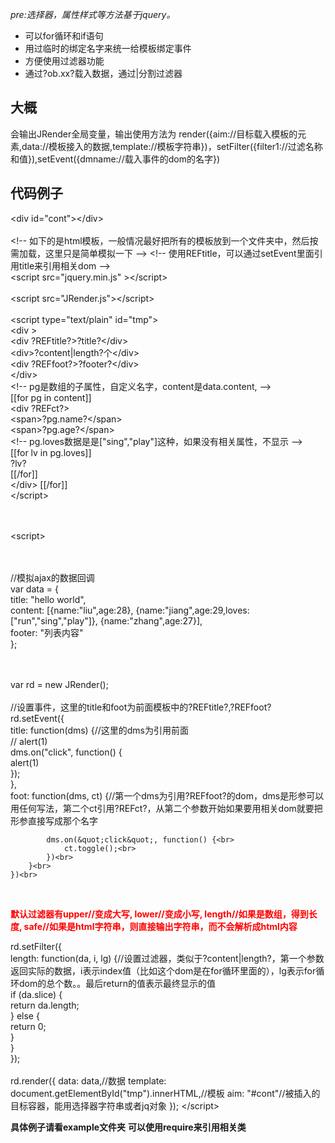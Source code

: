 
<i>pre:选择器，属性样式等方法基于jquery。</i>
<ul>
<li>可以for循环和if语句</li>
<li>用过临时的绑定名字来统一给模板绑定事件</li>
<li>方便使用过滤器功能</li>
<li>通过?ob.xx?载入数据，通过|分割过滤器</li>
</ul>


<h2>大概</h2>
<p>会输出JRender全局变量，输出使用方法为 render({aim://目标载入模板的元素,data://模板接入的数据,template://模板字符串})，setFilter({filter1://过滤名称和值}),setEvent({dmname://载入事件的dom的名字})</p>

<h2>代码例子</h2>
<p>
&lt;div id=&quot;cont&quot;&gt;&lt;/div&gt;
<br><br>
&lt;!-- &#22914;&#19979;&#30340;&#26159;html&#27169;&#26495;&#65292;&#19968;&#33324;&#24773;&#20917;&#26368;&#22909;&#25226;&#25152;&#26377;&#30340;&#27169;&#26495;&#25918;&#21040;&#19968;&#20010;&#25991;&#20214;&#22841;&#20013;&#65292;&#28982;&#21518;&#25353;&#38656;&#21152;&#36733;&#65292;&#36825;&#37324;&#21482;&#26159;&#31616;&#21333;&#27169;&#25311;&#19968;&#19979; --&gt;
&lt;!-- &#20351;&#29992;REFtitle&#65292;&#21487;&#20197;&#36890;&#36807;setEvent&#37324;&#38754;&#24341;&#29992;title&#26469;&#24341;&#29992;&#30456;&#20851;dom --&gt;
<br>&lt;script src=&quot;jquery.min.js&quot; &gt;&lt;/script&gt;
<br><br>
&lt;script src=&quot;JRender.js&quot;&gt;&lt;/script&gt;
<br>
   <br> &lt;script type=&quot;text/plain&quot; id=&quot;tmp&quot;&gt;<br>
        &lt;div &gt;<br>
            &lt;div ?REFtitle?&gt;?title?&lt;/div&gt;<br>
            &lt;div&gt;?content|length?&#20010;&lt;/div&gt;<br>
            &lt;div ?REFfoot?&gt;?footer?&lt;/div&gt;<br>
        &lt;/div&gt;<br>
        &lt;!-- pg&#26159;&#25968;&#32452;&#30340;&#23376;&#23646;&#24615;&#65292;&#33258;&#23450;&#20041;&#21517;&#23383;&#65292;content&#26159;data.content, --&gt;<br>
        [[for pg in content]]<br>
        &lt;div ?REFct?&gt;<br>
            &lt;span&gt;?pg.name?&lt;/span&gt;<br>
            &lt;span&gt;?pg.age?&lt;/span&gt; <br>
            &lt;!-- pg.loves&#25968;&#25454;&#26159;&#26159;[&quot;sing&quot;,&quot;play&quot;]&#36825;&#31181;&#65292;&#22914;&#26524;&#27809;&#26377;&#30456;&#20851;&#23646;&#24615;&#65292;&#19981;&#26174;&#31034; --&gt;<br>
            [[for lv in pg.loves]] <br>
				?lv?<br>
             [[/for]]<br>
        &lt;/div&gt;
        [[/for]]<br>
    &lt;/script&gt;<br>



<br><br>
    &lt;script&gt;<br>

<br><br>
//&#27169;&#25311;ajax&#30340;&#25968;&#25454;&#22238;&#35843;<br>
    var data = {<br>
        title: &quot;hello world&quot;,<br>
        content: [{name:&quot;liu&quot;,age:28}, {name:&quot;jiang&quot;,age:29,loves:[&quot;run&quot;,&quot;sing&quot;,&quot;play&quot;]}, {name:&quot;zhang&quot;,age:27}],<br>
        footer: &quot;&#21015;&#34920;&#20869;&#23481;&quot;<br>
    };

<br><br>
    var rd = new JRender();
<br><br>
//&#35774;&#32622;&#20107;&#20214;&#65292;&#36825;&#37324;&#30340;title&#21644;foot&#20026;&#21069;&#38754;&#27169;&#26495;&#20013;&#30340;?REFtitle?,?REFfoot?<br>
    rd.setEvent({<br>
        title: function(dms) {//&#36825;&#37324;&#30340;dms&#20026;&#24341;&#29992;&#21069;&#38754;<br>
            // alert(1)<br>
            dms.on(&quot;click&quot;, function() {<br>
                alert(1)<br>
            });<br>
        },<br>
        foot: function(dms, ct) {//&#31532;&#19968;&#20010;dms&#20026;&#24341;&#29992;?REFfoot?&#30340;dom&#65292;dms&#26159;&#24418;&#21442;&#21487;&#20197;&#29992;&#20219;&#20309;&#20889;&#27861;&#65292;&#31532;&#20108;&#20010;ct&#24341;&#29992;?REFct?&#65292;&#20174;&#31532;&#20108;&#20010;&#21442;&#25968;&#24320;&#22987;&#22914;&#26524;&#35201;&#29992;&#30456;&#20851;dom&#23601;&#35201;&#25226;&#24418;&#21442;&#30452;&#25509;&#20889;&#25104;&#37027;&#20010;&#21517;&#23383;<br>

            dms.on(&quot;click&quot;, function() {<br>
                ct.toggle();<br>
            })<br>
        }<br>
    })<br>

<br>
<p style="font-weight:bold;color:red;">默认过滤器有upper//变成大写, lower//变成小写, length//如果是数组，得到长度, safe//如果是html字符串，则直接输出字符串，而不会解析成html内容</p>
    rd.setFilter({<br>
        length: function(da, i, lg) {//&#35774;&#32622;&#36807;&#28388;&#22120;&#65292;&#31867;&#20284;&#20110;?content|length?&#65292;&#31532;&#19968;&#20010;&#21442;&#25968;&#36820;&#22238;&#23454;&#38469;&#30340;&#25968;&#25454;&#65292;i&#34920;&#31034;index&#20540;&#65288;&#27604;&#22914;&#36825;&#20010;dom&#26159;&#22312;for&#24490;&#29615;&#37324;&#38754;&#30340;&#65289;&#65292;lg&#34920;&#31034;for&#24490;&#29615;dom&#30340;&#24635;&#20010;&#25968;&#12290;&#12290;&#26368;&#21518;return&#30340;&#20540;&#34920;&#31034;&#26368;&#32456;&#26174;&#31034;&#30340;&#20540;<br>
            if (da.slice) {<br>
                return da.length;<br>
            } else {<br>
                return 0;<br>
            }<br>
        }<br>
    });<br>


<br>
    rd.render({
        data: data,//&#25968;&#25454;
        template: document.getElementById(&quot;tmp&quot;).innerHTML,//&#27169;&#26495;
        aim: &quot;#cont&quot;//&#34987;&#25554;&#20837;&#30340;&#30446;&#26631;&#23481;&#22120;&#65292;&#33021;&#29992;&#36873;&#25321;&#22120;&#23383;&#31526;&#20018;&#25110;&#32773;jq&#23545;&#35937;
    });
    &lt;/script&gt;

</p>

<b>具体例子请看example文件夹</b>
<b>可以使用require来引用相关类</b>